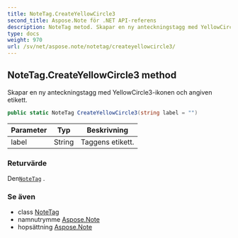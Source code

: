 ```yaml
---
title: NoteTag.CreateYellowCircle3
second_title: Aspose.Note för .NET API-referens
description: NoteTag metod. Skapar en ny anteckningstagg med YellowCircle3ikonen och angiven etikett.
type: docs
weight: 970
url: /sv/net/aspose.note/notetag/createyellowcircle3/
---
```

## NoteTag.CreateYellowCircle3 method

Skapar en ny anteckningstagg med YellowCircle3-ikonen och angiven etikett.

```csharp
public static NoteTag CreateYellowCircle3(string label = "")
```

| Parameter | Typ | Beskrivning |
| --- | --- | --- |
| label | String | Taggens etikett. |

### Returvärde

Den[`NoteTag`](../) .

### Se även

* class [NoteTag](../)
* namnutrymme [Aspose.Note](../../notetag/)
* hopsättning [Aspose.Note](../../../)


